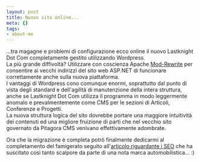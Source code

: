 ```yaml
--- 
layout: post
title: Nuovo sito online...
meta: {}
tags: 
- about-me
---
```

...tra magagne e problemi di configurazione ecco online il nuovo Lastknight Dot Com completamente gestito utilizzando Wordpress.  
La più grande diffivoltà? Utilizzare con coscienza Apache [Mod-Rewrite](http://httpd.apache.org/docs-2.0/misc/rewriteguide.html) per consentire ai vecchi indirizzi del sito web ASP.NET di funcionare correttamente anche sulla nuova piattaforma.  
I vantaggi di Wordpress cono comunque enormi, soprattutto dal punto di vista degli standard e dell'agilità di manutenzione della intera struttura, anche se Lastknight Dot Com utilizza il programma in modo leggermente anomalo e prevalmentemente come CMS per le sezioni di Articoli, Conferenze e Progetti.  
La nuova struttura logica del sito dovrebbe portare una maggiore intuitività dei contenuti ed una migliore fruizione di parti che nel vecchio sito governato da Pitagora CMS venivano effettivamente adombrate.  

Ora che la migrazione è completa potrò finalmente dedicarmi al completamento del famigerato seguito all'[articolo riguardante i SEO](http://www.lastknight.com/articoli/seo-e-motori-di-ricerca/) che ha suscitato così tanto scalpore da parte di una nota marca automobilistica... :) 
